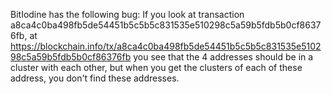 BitIodine has the following bug:
If you look at transaction a8ca4c0ba498fb5de54451b5c5b5c831535e510298c5a59b5fdb5b0cf86376fb, 
at https://blockchain.info/tx/a8ca4c0ba498fb5de54451b5c5b5c831535e510298c5a59b5fdb5b0cf86376fb 
you see that the 4 addresses should be in a cluster with each other, but when you
get the clusters of each of these address, you don't find these addresses.
